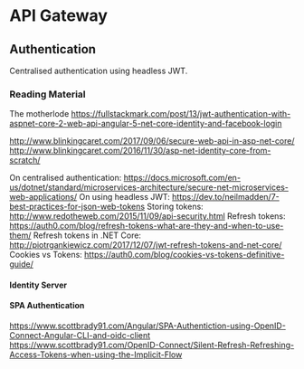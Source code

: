 ﻿# API Gateway

## Authentication

Centralised authentication using headless JWT.

### Reading Material

The motherlode
https://fullstackmark.com/post/13/jwt-authentication-with-aspnet-core-2-web-api-angular-5-net-core-identity-and-facebook-login

http://www.blinkingcaret.com/2017/09/06/secure-web-api-in-asp-net-core/
http://www.blinkingcaret.com/2016/11/30/asp-net-identity-core-from-scratch/

On centralised authentication: https://docs.microsoft.com/en-us/dotnet/standard/microservices-architecture/secure-net-microservices-web-applications/
On using headless JWT: https://dev.to/neilmadden/7-best-practices-for-json-web-tokens
Storing tokens: http://www.redotheweb.com/2015/11/09/api-security.html
Refresh tokens: https://auth0.com/blog/refresh-tokens-what-are-they-and-when-to-use-them/
Refresh tokens in .NET Core: http://piotrgankiewicz.com/2017/12/07/jwt-refresh-tokens-and-net-core/
Cookies vs Tokens: https://auth0.com/blog/cookies-vs-tokens-definitive-guide/

#### Identity Server



#### SPA Authentication

https://www.scottbrady91.com/Angular/SPA-Authentiction-using-OpenID-Connect-Angular-CLI-and-oidc-client
https://www.scottbrady91.com/OpenID-Connect/Silent-Refresh-Refreshing-Access-Tokens-when-using-the-Implicit-Flow